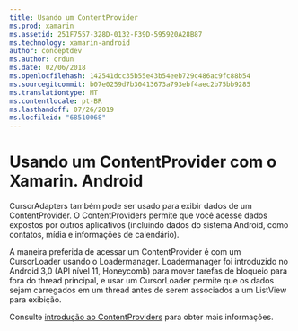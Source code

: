 ```yaml
---
title: Usando um ContentProvider
ms.prod: xamarin
ms.assetid: 251F7557-328D-0132-F39D-595920A28B87
ms.technology: xamarin-android
author: conceptdev
ms.author: crdun
ms.date: 02/06/2018
ms.openlocfilehash: 142541dcc35b55e43b54eeb729c486ac9fc88b54
ms.sourcegitcommit: b07e0259d7b30413673a793ebf4aec2b75bb9285
ms.translationtype: MT
ms.contentlocale: pt-BR
ms.lasthandoff: 07/26/2019
ms.locfileid: "68510068"
---
```

# <a name="using-a-contentprovider-with-xamarinandroid"></a>Usando um ContentProvider com o Xamarin. Android

CursorAdapters também pode ser usado para exibir dados de um ContentProvider.
O ContentProviders permite que você acesse dados expostos por outros aplicativos (incluindo dados do sistema Android, como contatos, mídia e informações de calendário).

A maneira preferida de acessar um ContentProvider é com um CursorLoader usando o Loadermanager. Loadermanager foi introduzido no Android 3,0 (API nível 11, Honeycomb) para mover tarefas de bloqueio para fora do thread principal, e usar um CursorLoader permite que os dados sejam carregados em um thread antes de serem associados a um ListView para exibição.

Consulte [introdução ao ContentProviders](~/android/platform/content-providers/index.md) para obter mais informações.

